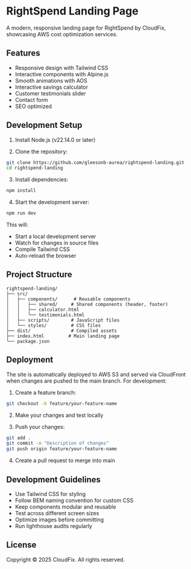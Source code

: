 # RightSpend Landing Page

A modern, responsive landing page for RightSpend by CloudFix, showcasing AWS cost optimization services.

## Features

- Responsive design with Tailwind CSS
- Interactive components with Alpine.js
- Smooth animations with AOS
- Interactive savings calculator
- Customer testimonials slider
- Contact form
- SEO optimized

## Development Setup

1. Install Node.js (v22.14.0 or later)

2. Clone the repository:
```bash
git clone https://github.com/gleesonb-aurea/rightspend-landing.git
cd rightspend-landing
```

3. Install dependencies:
```bash
npm install
```

4. Start the development server:
```bash
npm run dev
```

This will:
- Start a local development server
- Watch for changes in source files
- Compile Tailwind CSS
- Auto-reload the browser

## Project Structure

```
rightspend-landing/
├── src/
│   ├── components/      # Reusable components
│   │   ├── shared/     # Shared components (header, footer)
│   │   ├── calculator.html
│   │   └── testimonials.html
│   ├── scripts/        # JavaScript files
│   └── styles/         # CSS files
├── dist/               # Compiled assets
├── index.html         # Main landing page
└── package.json
```

## Deployment

The site is automatically deployed to AWS S3 and served via CloudFront when changes are pushed to the main branch. For development:

1. Create a feature branch:
```bash
git checkout -b feature/your-feature-name
```

2. Make your changes and test locally

3. Push your changes:
```bash
git add .
git commit -m "Description of changes"
git push origin feature/your-feature-name
```

4. Create a pull request to merge into main

## Development Guidelines

- Use Tailwind CSS for styling
- Follow BEM naming convention for custom CSS
- Keep components modular and reusable
- Test across different screen sizes
- Optimize images before committing
- Run lighthouse audits regularly

## License

Copyright © 2025 CloudFix. All rights reserved.
